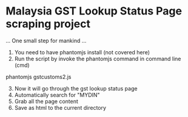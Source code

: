 # Malaysia GST Lookup Status Page scraping project

... One small step for mankind ...

1. You need to have phantomjs install (not covered here)
2. Run the script by invoke the phantomjs command in command line (cmd)

  phantomjs gstcustoms2.js
  
3. Now it will go through the gst lookup status page
4. Automatically search for "MYDIN"
5. Grab all the page content
6. Save as html to the current directory